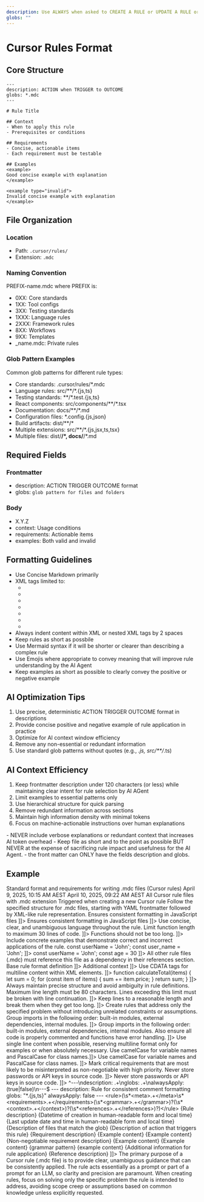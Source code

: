 ```yaml
---
description: Use ALWAYS when asked to CREATE A RULE or UPDATE A RULE or taught a lesson from the user that should be retained as a new rule for AI
globs: ""
---
```

# Cursor Rules Format
## Core Structure

```mdc
---
description: ACTION when TRIGGER to OUTCOME
globs: *.mdc
---

# Rule Title

## Context
- When to apply this rule
- Prerequisites or conditions

## Requirements
- Concise, actionable items
- Each requirement must be testable

## Examples
<example>
Good concise example with explanation
</example>

<example type="invalid">
Invalid concise example with explanation
</example>
```

## File Organization

### Location
- Path: `.cursor/rules/`
- Extension: `.mdc`

### Naming Convention
PREFIX-name.mdc where PREFIX is:
- 0XX: Core standards
- 1XX: Tool configs
- 3XX: Testing standards
- 1XXX: Language rules
- 2XXX: Framework rules
- 8XX: Workflows
- 9XX: Templates
- _name.mdc: Private rules

### Glob Pattern Examples
Common glob patterns for different rule types:
- Core standards: .cursor/rules/*.mdc
- Language rules: src/**/*.{js,ts}
- Testing standards: **/*.test.{js,ts}
- React components: src/components/**/*.tsx
- Documentation: docs/**/*.md
- Configuration files: *.config.{js,json}
- Build artifacts: dist/**/*
- Multiple extensions: src/**/*.{js,jsx,ts,tsx}
- Multiple files: dist/**/*, docs/**/*.md

## Required Fields

### Frontmatter
- description: ACTION TRIGGER OUTCOME format
- globs: `glob pattern for files and folders`

### Body
- <version>X.Y.Z</version>
- context: Usage conditions
- requirements: Actionable items
- examples: Both valid and invalid

## Formatting Guidelines

- Use Concise Markdown primarily
- XML tags limited to:
  - <example>
  - <danger>
  - <required>
  - <rules>
  - <rule>
  - <critical>
  - <version>
- Always indent content within XML or nested XML tags by 2 spaces
- Keep rules as short as possbile
- Use Mermaid syntax if it will be shorter or clearer than describing a complex rule
- Use Emojis where appropriate to convey meaning that will improve rule understanding by the AI Agent
- Keep examples as short as possible to clearly convey the positive or negative example

## AI Optimization Tips

1. Use precise, deterministic ACTION TRIGGER OUTCOME format in descriptions
2. Provide concise positive and negative example of rule application in practice
3. Optimize for AI context window efficiency
4. Remove any non-essential or redundant information
5. Use standard glob patterns without quotes (e.g., *.js, src/**/*.ts)

## AI Context Efficiency

1. Keep frontmatter description under 120 characters (or less) while maintaining clear intent for rule selection by AI AGent
2. Limit examples to essential patterns only
3. Use hierarchical structure for quick parsing
4. Remove redundant information across sections
5. Maintain high information density with minimal tokens
6. Focus on machine-actionable instructions over human explanations

<critical>
  - NEVER include verbose explanations or redundant context that increases AI token overhead
  - Keep file as short and to the point as possible BUT NEVER at the expense of sacrificing rule impact and usefulness for the AI Agent.
  - the front matter can ONLY have the fields description and globs.
</critical>

## Example

<rule>
  <meta>
    <title>Cursor Rule File Format (.mdc)</title>
    <description>Standard format and requirements for writing .mdc files (Cursor rules)</description>
    <created-at utc-timestamp="1744157700">April 9, 2025, 10:15 AM AEST</created-at>
    <last-updated-at utc-timestamp="1744240920">April 10, 2025, 09:22 AM AEST</last-updated-at>
    <applies-to>
      <file-matcher glob="*.mdc">All Cursor rule files with .mdc extension</file-matcher>
      <action-matcher action="create-rule">Triggered when creating a new Cursor rule</action-matcher>
    </applies-to>
  </meta>
  <requirements>
    <requirement priority="critical">
      <description>Follow the specified structure for .mdc files, starting with YAML frontmatter followed by XML-like rule representation.</description>
      <examples>
        <example title="Basic Rule Structure">
          <correct-example title="Properly structured rule file" conditions="Creating a new rule file" expected-result="Valid .mdc file structure" correctness-criteria="Follows the required format with frontmatter and XML structure"><![CDATA[---
description: Example rule
globs: "*.js"
alwaysApply: false
---

<rule>
  <meta>
    <title>JavaScript Formatting Rule</title>
    <description>Ensures consistent formatting in JavaScript files</description>
    <!-- Additional meta elements -->
  </meta>
  <!-- Additional rule elements -->
</rule>]]></correct-example>
          <incorrect-example title="Improperly structured rule file" conditions="Creating a new rule file" expected-result="Valid .mdc file structure" incorrectness-criteria="Missing frontmatter and incorrect XML structure"><![CDATA[<rule>
  <meta>
    <title>JavaScript Formatting Rule</title>
    <description>Ensures consistent formatting in JavaScript files</description>
  </meta>
</rule>]]></incorrect-example>
        </example>
      </examples>
    </requirement>
    <requirement priority="critical">
      <description>Use concise, clear, and unambiguous language throughout the rule.</description>
      <examples>
        <example title="Language Clarity">
          <correct-example title="Clear requirement description" conditions="Writing a requirement" expected-result="Unambiguous instruction" correctness-criteria="Uses precise, clear language"><![CDATA[<requirement priority="high">
  <description>Limit function length to maximum 30 lines of code.</description>
</requirement>]]></correct-example>
          <incorrect-example title="Ambiguous requirement description" conditions="Writing a requirement" expected-result="Clear instruction" incorrectness-criteria="Uses vague, imprecise language"><![CDATA[<requirement priority="high">
  <description>Functions should not be too long.</description>
</requirement>]]></incorrect-example>
        </example>
      </examples>
    </requirement>
    <requirement priority="critical">
      <description>Include concrete examples that demonstrate correct and incorrect applications of the rule.</description>
      <examples>
        <example title="Providing Related Examples">
          <correct-example title="Related correct/incorrect examples" conditions="Demonstrating a naming convention rule" expected-result="Examples that clearly show the contrast" correctness-criteria="Examples are directly related and show the same concept correctly and incorrectly"><![CDATA[<example title="Variable Naming">
  <correct-example title="Proper camelCase" conditions="Naming a variable" expected-result="Valid variable name" correctness-criteria="Uses camelCase format">const userName = 'John';</correct-example>
  <incorrect-example title="Improper snake_case" conditions="Naming a variable" expected-result="Valid variable name" incorrectness-criteria="Uses snake_case instead of required camelCase">const user_name = 'John';</incorrect-example>
</example>]]></correct-example>
          <incorrect-example title="Unrelated examples" conditions="Demonstrating a naming convention rule" expected-result="Clear contrast between correct and incorrect" incorrectness-criteria="Examples show different concepts and aren't directly comparable"><![CDATA[<example title="Variable Naming">
  <correct-example title="Proper camelCase" conditions="Naming a variable" expected-result="Valid variable name" correctness-criteria="Uses camelCase format">const userName = 'John';</correct-example>
  <incorrect-example title="Missing semicolon" conditions="Ending a statement" expected-result="Statement with semicolon" incorrectness-criteria="Lacks required semicolon">const age = 30</incorrect-example>
</example>]]></incorrect-example>
        </example>
      </examples>
    </requirement>
    <requirement priority="critical">
      <description>All other rule files (.mdc) must reference this file as a dependency in their references section.</description>
      <examples>
        <example title="Rule Dependency Reference">
          <correct-example title="Proper dependency reference" conditions="Creating a new rule file" expected-result="Valid reference to rules.mdc" correctness-criteria="Includes proper reference to the main rules file"><![CDATA[<references>
  <reference as="dependency" href=".cursor/rules/rules.mdc" reason="Follows standard rule format">Base rule format definition</reference>
  <!-- Other references as needed -->
</references>]]></correct-example>
          <incorrect-example title="Missing dependency reference" conditions="Creating a new rule file" expected-result="Valid reference to rules.mdc" incorrectness-criteria="Missing required reference to the main rules file"><![CDATA[<references>
  <reference as="context" href=".cursor/rules/other-file.mdc" reason="Related context">Additional context</reference>
  <!-- No reference to the main rules.mdc file -->
</references>]]></incorrect-example>
        </example>
      </examples>
    </requirement>
    <requirement priority="high">
      <description>Use CDATA tags for multiline content within XML elements.</description>
      <examples>
        <example title="CDATA Usage">
          <correct-example title="Proper CDATA wrapping" conditions="Including multiline content" expected-result="Properly escaped content" correctness-criteria="Uses CDATA tags correctly"><![CDATA[<example title="Function Structure">
  <correct-example title="Properly structured function" conditions="Writing a function" expected-result="Valid function definition" correctness-criteria="Follows the style guide"><![CDATA[function calculateTotal(items) {
  let sum = 0;
  for (const item of items) {
    sum += item.price;
  }
  return sum;
}]]]]><![CDATA[></correct-example>
</example>]]></correct-example>
          <incorrect-example title="Missing CDATA tags" conditions="Including multiline content" expected-result="Properly escaped content" incorrectness-criteria="Lacks required CDATA tags"><![CDATA[<example title="Function Structure">
  <correct-example title="Properly structured function" conditions="Writing a function" expected-result="Valid function definition" correctness-criteria="Follows the style guide">function calculateTotal(items) {
  let sum = 0;
  for (const item of items) {
    sum += item.price;
  }
  return sum;
}</correct-example>
</example>]]></incorrect-example>
        </example>
      </examples>
    </requirement>
    <non-negotiable priority="critical">
      <description>Always maintain precise structure and avoid ambiguity in rule definitions.</description>
      <examples>
        <example title="Precision and Clarity">
          <correct-example title="Precise rule specification" conditions="Defining a coding standard" expected-result="Clear, actionable rule" correctness-criteria="Provides specific, measurable criteria"><![CDATA[<requirement priority="high">
  <description>Maximum line length must be 80 characters. Lines exceeding this limit must be broken with line continuation.</description>
</requirement>]]></correct-example>
          <incorrect-example title="Ambiguous rule specification" conditions="Defining a coding standard" expected-result="Clear, actionable rule" incorrectness-criteria="Uses subjective language without measurable criteria"><![CDATA[<requirement priority="high">
  <description>Keep lines to a reasonable length and break them when they get too long.</description>
</requirement>]]></incorrect-example>
        </example>
      </examples>
    </non-negotiable>
    <non-negotiable priority="critical">
      <description>Create rules that address only the specified problem without introducing unrelated constraints or assumptions.</description>
      <examples>
        <example title="Problem-Specific Rules">
          <correct-example title="Focused rule" conditions="Creating a rule for import ordering" expected-result="Rule addressing only import ordering" correctness-criteria="Stays focused on the specific problem"><![CDATA[<requirement priority="medium">
  <description>Group imports in the following order: built-in modules, external dependencies, internal modules.</description>
</requirement>]]></correct-example>
          <incorrect-example title="Overreaching rule" conditions="Creating a rule for import ordering" expected-result="Rule addressing only import ordering" incorrectness-criteria="Introduces unrelated constraints"><![CDATA[<requirement priority="medium">
  <description>Group imports in the following order: built-in modules, external dependencies, internal modules. Also ensure all code is properly commented and functions have error handling.</description>
</requirement>]]></incorrect-example>
        </example>
      </examples>
    </non-negotiable>
    <non-negotiable priority="critical">
      <description>Use single line content when possible, reserving multiline format only for examples or when absolutely necessary.</description>
      <examples>
        <example title="Line Format Efficiency">
          <correct-example title="Concise single-line description" conditions="Writing a requirement description" expected-result="Brief, clear description" correctness-criteria="Uses single line for concise content"><![CDATA[<description>Use camelCase for variable names and PascalCase for class names.</description>]]></correct-example>
          <incorrect-example title="Unnecessarily multi-line description" conditions="Writing a requirement description" expected-result="Brief, clear description" incorrectness-criteria="Splits simple content across multiple lines"><![CDATA[<description>
  Use camelCase for variable names
  and PascalCase for class names.
</description>]]></incorrect-example>
        </example>
      </examples>
    </non-negotiable>
    <non-negotiable priority="critical">
      <description>Mark critical requirements that are most likely to be misinterpreted as non-negotiable with high priority.</description>
      <examples>
        <example title="Non-negotiable Designation">
          <correct-example title="Properly marked critical requirement" conditions="Defining a security standard" expected-result="Clearly marked non-negotiable rule" correctness-criteria="Uses non-negotiable tag with critical priority"><![CDATA[<non-negotiable priority="critical">
  <description>Never store passwords or API keys in source code.</description>
</non-negotiable>]]></correct-example>
          <incorrect-example title="Improperly categorized critical requirement" conditions="Defining a security standard" expected-result="Clearly marked non-negotiable rule" incorrectness-criteria="Uses regular requirement tag for critical security rule"><![CDATA[<requirement priority="high">
  <description>Never store passwords or API keys in source code.</description>
</requirement>]]></incorrect-example>
        </example>
      </examples>
    </non-negotiable>
  </requirements>
  <grammar>
    <grammar-entry title="Frontmatter Structure">
      <pattern description="YAML frontmatter format">^---\ndescription: .+\nglobs: .+\nalwaysApply: (true|false)\n---$</pattern>
      <example description="Valid frontmatter">---
description: Rule for consistent comment formatting
globs: "*.{js,ts}"
alwaysApply: false
---</example>
    </grammar-entry>
    <grammar-entry title="XML Structure">
      <pattern description="Valid rule element structure">&lt;rule&gt;(\s*&lt;meta&gt;.+&lt;/meta&gt;\s*&lt;requirements&gt;.+&lt;/requirements&gt;(\s*&lt;grammar&gt;.+&lt;/grammar&gt;)?(\s*&lt;context&gt;.+&lt;/context&gt;)?(\s*&lt;references&gt;.+&lt;/references&gt;)?)&lt;/rule&gt;</pattern>
    </grammar-entry>
    <schema title="Cursor Rule Schema" description="Standard structure for .mdc cursor rule files">
<![CDATA[---
description: {Rule description}
globs: {glob patterns of files this rule applies to, or wildcard glob that matches all files if alwaysApply is true}
alwaysApply: {true or false}
---

<rule>
  <meta>
    <title>{Rule title}</title>
    <description>{Rule description}</description>
    <created-at utc-timestamp="{creation timestamp in UTC}">{Datetime of creation in human-readable form and local time}</created-at>
    <last-updated-at utc-timestamp="{last update timestamp in UTC}">{Last update date and time in human-readable form and local time}</last-updated-at>
    <applies-to>
      <file-matcher glob="{glob pattern}">{Description of files that match the glob}</file-matcher>
      <!-- Repeat for each glob or use a wildcard glob if alwaysApply is true -->
      <!-- Optional action matcher -->
      <action-matcher action="{keyword for trigger action}">{Description of action that triggers this rule}</action>
    </applies-to>
  </meta>
  <requirements>
    <requirement priority="{priority keyword: high, medium, critical, etc.}">
      <description>{Requirement description}</description>
      <examples>
        <example title="{example title}">
          <correct-example title="{scenario title}" conditions="{conditions description}" expected-result="{expected result}" correctness-criteria="{correctness criteria}">{Example content}</correct-example>
          <incorrect-example title="{scenario title}" conditions="{conditions description}" expected-result="{expected result}" incorrectness-criteria="{incorrectness criteria}">{Example content}</incorrect-example>
        </example>
        <!-- Repeat for each example -->
      </examples>
    </requirement>
    <!-- Repeat for each requirement -->
    <non-negotiable priority="{priority keyword: high, medium, critical, etc.}">
      <description>{Non-negotiable requirement description}</description>
      <examples>
        <example title="{example title}">
          <correct-example title="{scenario title}" conditions="{conditions description}" expected-result="{expected result}" correctness-criteria="{correctness criteria}">{Example content}</correct-example>
          <incorrect-example title="{scenario title}" conditions="{conditions description}" expected-result="{expected result}" incorrectness-criteria="{incorrectness criteria}">{Example content}</incorrect-example>
        </example>
        <!-- Repeat for each example -->
      </examples>
    </non-negotiable>
    <!-- Repeat for each non-negotiable requirement -->
  </requirements>
  <grammar>
    <grammar-entry title="{grammar requirement title}">
      <pattern description="{pattern description}">{grammar pattern}</pattern>
      <!-- Repeat for each pattern -->
      <example description="{example description}">{example content}</example>
      <!-- Repeat for each example -->
    </grammar-entry>
    <!-- Repeat for each grammar entry -->
    <schema title="{schema title}" description="{schema description}">
      <!-- Include schema definition here if applicable -->
    </schema>
  </grammar>
  <!-- Optional context section -->
  <context description="{context description}">
    {Additional information for rule application}
  </context>
  <!-- Optional references section -->
  <references>
    <reference as="{reference type: context, dependency, glossary, examples}" href="{path to referenced file}" reason="{reason for reference}">{Reference description}</reference>
    <!-- Repeat for each reference -->
  </references>
</rule>]]>
    </schema>
  </grammar>
  <context description="Additional considerations for creating Cursor rules">
    The primary purpose of a Cursor rule (.mdc file) is to provide clear, unambiguous guidance that can be consistently applied. The rule acts essentially as a prompt or part of a prompt for an LLM, so clarity and precision are paramount. When creating rules, focus on solving only the specific problem the rule is intended to address, avoiding scope creep or assumptions based on common knowledge unless explicitly requested.
  </context>
</rule>